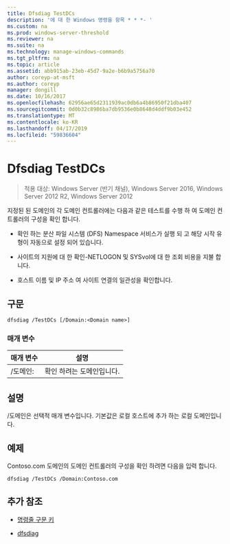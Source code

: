 ```yaml
---
title: Dfsdiag TestDCs
description: '에 대 한 Windows 명령을 항목 * * *- '
ms.custom: na
ms.prod: windows-server-threshold
ms.reviewer: na
ms.suite: na
ms.technology: manage-windows-commands
ms.tgt_pltfrm: na
ms.topic: article
ms.assetid: abb915ab-23eb-45d7-9a2e-b6b9a5756a70
author: coreyp-at-msft
ms.author: coreyp
manager: dongill
ms.date: 10/16/2017
ms.openlocfilehash: 62956ae65d2311939ac0db6a4b86950f21dba407
ms.sourcegitcommit: 0d0b32c8986ba7db9536e0b8648d4ddf9b03e452
ms.translationtype: MT
ms.contentlocale: ko-KR
ms.lasthandoff: 04/17/2019
ms.locfileid: "59836604"
---
```

# <a name="dfsdiag-testdcs"></a>Dfsdiag TestDCs

>적용 대상: Windows Server (반기 채널), Windows Server 2016, Windows Server 2012 R2, Windows Server 2012

지정된 된 도메인의 각 도메인 컨트롤러에는 다음과 같은 테스트를 수행 하 여 도메인 컨트롤러의 구성을 확인 합니다.  
  
-   확인 하는 분산 파일 시스템 \(DFS\) Namespace 서비스가 실행 되 고 해당 시작 유형이 자동으로 설정 되어 있습니다.  
  
-   사이트의 지원에 대 한 확인\-NETLOGON 및 SYSvol에 대 한 조회 비용을 지불 합니다.  
  
-   호스트 이름 및 IP 주소 여 사이트 연결의 일관성을 확인합니다.  
  
  
  
## <a name="syntax"></a>구문  
  
```  
dfsdiag /TestDCs [/Domain:<Domain name>]  
```  
  
### <a name="parameters"></a>매개 변수  
  
|매개 변수|설명|  
|-------|--------|  
|\/도메인:<Domain name>|확인 하려는 도메인입니다.|  
  
## <a name="remarks"></a>설명  
\/도메인은 선택적 매개 변수입니다. 기본값은 로컬 호스트에 추가 하는 로컬 도메인입니다.  
  
## <a name="BKMK_Examples"></a>예제  
Contoso.com 도메인의 도메인 컨트롤러의 구성을 확인 하려면 다음을 입력 합니다.  
  
```  
dfsdiag /TestDCs /Domain:Contoso.com  
```  
  
## <a name="additional-references"></a>추가 참조  
  
-   [명령줄 구문 키](command-line-syntax-key.md)  
  
-   [dfsdiag](dfsdiag.md)  
  

